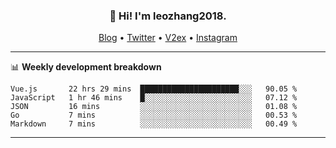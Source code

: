 <h3 align="center">👋 Hi! I'm leozhang2018.</h3>
<p align="center">
  <a href="https://code.leozhang2018.me">Blog</a> •
  <a href="https://twitter.com/leozhang2018">Twitter</a> •
  <a href="https://www.v2ex.com/member/leozhang">V2ex</a> •
  <a href="https://www.instagram.com/leozhanghere">Instagram</a>
</p>

-------

📊 **Weekly development breakdown**
<!--START_SECTION:waka-->
```text
Vue.js       22 hrs 29 mins  ██████████████████████░░░   90.05 % 
JavaScript   1 hr 46 mins    █░░░░░░░░░░░░░░░░░░░░░░░░   07.12 % 
JSON         16 mins         ░░░░░░░░░░░░░░░░░░░░░░░░░   01.08 % 
Go           7 mins          ░░░░░░░░░░░░░░░░░░░░░░░░░   00.53 % 
Markdown     7 mins          ░░░░░░░░░░░░░░░░░░░░░░░░░   00.49 %
```
<!--END_SECTION:waka-->
-------
